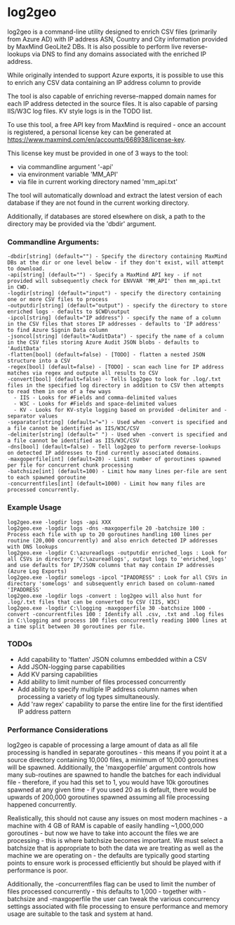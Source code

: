 # log2geo
 
log2geo is a command-line utility designed to enrich CSV files (primarily from Azure AD) with IP address ASN, Country and City information provided by MaxMind GeoLite2 DBs.  It is also possible to perform live reverse-lookups via DNS to find any domains associated with the enriched IP address.

While originally intended to support Azure exports, it is possible to use this to enrich any CSV data containing an IP address column to provide

The tool is also capable of enriching reverse-mapped domain names for each IP address detected in the source files.  It is also capable of parsing IIS/W3C log files.  KV style logs is in the TODO list.

To use this tool, a free API key from MaxMind is required - once an account is registered, a personal license key can be generated at https://www.maxmind.com/en/accounts/668938/license-key.

This license key must be provided in one of 3 ways to the tool:
* via commandline argument '-api'
* via environment variable 'MM_API'
* via file in current working directory named 'mm_api.txt'

The tool will automatically download and extract the latest version of each database if they are not found in the current working directory.

Additionally, if databases are stored elsewhere on disk, a path to the directory may be provided via the 'dbdir' argument.

### Commandline Arguments:
```
-dbdir[string] (default="") - Specify the directory containing MaxMind DBs at the dir or one level below - if they don't exist, will attempt to download.
-api[string] (default="") - Specify a MaxMind API key - if not provided will subsequently check for ENVVAR 'MM_API' then mm_api.txt in CWD.
-logdir[string] (default="input") - specify the directory containing one or more CSV files to process
-outputdir[string] (default="output") - specify the directory to store enriched logs - defaults to $CWD\output
-ipcol[string] (default="IP address") - specify the name of a column in the CSV files that stores IP addresses - defaults to 'IP address' to find Azure Signin Data column
-jsoncol[string] (default="AuditData") - specify the name of a column in the CSV files storing Azure Audit JSON blobs - defaults to 'AuditData'
-flatten[bool] (default=false) - [TODO] - flatten a nested JSON structure into a CSV
-regex[bool] (default=false) - [TODO] - scan each line for IP address matches via regex and outpute all results to CSV
-convert[bool] (default=false) - Tells log2geo to look for .log/.txt files in the specified log directory in addition to CSV then attempts to read them in one of a few ways
  - IIS - Looks for #Fields and comma-delimited values
  - W3C - Looks for #Fields and space-delimited values
  - KV - Looks for KV-style logging based on provided -delimiter and -separator values
-separator[string] (default="=") - Used when -convert is specified and a file cannot be identified as IIS/W3C/CSV
-delimiter[string] (default=" ") - Used when -convert is specified and a file cannot be identified as IIS/W3C/CSV
-dns[bool] (default=false) - Tell log2geo to perform reverse-lookups on detected IP addresses to find currently associated domains. 
-maxgoperfile[int] (default=20) - Limit number of goroutines spawned per file for concurrent chunk processing
-batchsize[int] (default=100) - Limit how many lines per-file are sent to each spawned goroutine
-concurrentfiles[int] (default=1000) - Limit how many files are processed concurrently.
```

### Example Usage
```
log2geo.exe -logdir logs -api XXX
log2geo.exe -logdir logs -dns -maxgoperfile 20 -batchsize 100 : Process each file with up to 20 goroutines handling 100 lines per routine (20,000 concurrently) and also enrich detected IP addresses with DNS lookups
log2geo.exe -logdir C:\azureadlogs -outputdir enriched_logs : Look for all CSVs in directory 'C:\azureadlogs', output logs to 'enriched_logs' and use defaults for IP/JSON columns that may contain IP addresses (Azure Log Exports)
log2geo.exe -logdir somelogs -ipcol "IPADDRESS" : Look for all CSVs in directory 'somelogs' and subsequently enrich based on column-named 'IPADDRESS'
log2geo.exe -logdir logs -convert : log2geo will also hunt for .log/.txt files that can be converted to CSV (IIS, W3C)
log2geo.exe -logdir C:\logging -maxgoperfile 30 -batchsize 1000 -convert -concurrentfiles 100 : Identify all .csv, .txt and .log files in C:\logging and process 100 files concurrently reading 1000 lines at a time split between 30 goroutines per file.
```

### TODOs
* Add capability to 'flatten' JSON columns embedded within a CSV
* Add JSON-logging parse capabilities 
* Add KV parsing capabilities
* Add ability to limit number of files processed concurrently
* Add ability to specify multiple IP address column names when processing a variety of log types simultaneously.
* Add 'raw regex' capability to parse the entire line for the first identified IP address pattern


### Performance Considerations
log2geo is capable of processing a large amount of data as all file processing is handled in separate goroutines - this means if you point it at a source directory containing 10,000 files, a minimum of 10,000 goroutines will be spawned.  Additionally, the 'maxgoperfile' argument controls how many sub-routines are spawned to handle the batches for each individual file - therefore, if you had this set to 1, you would have 10k goroutines spawned at any given time - if you used 20 as is default, there would be upwards of 200,000 goroutines spawned assuming all file processing happened concurrently. 

Realistically, this should not cause any issues on most modern machines - a machine with 4 GB of RAM is capable of easily handling ~1,000,000 goroutines - but now we have to take into account the files we are processing - this is where batchsize becomes important.  We must select a batchsize that is appropriate to both the data we are treating as well as the machine we are operating on - the defaults are typically good starting points to ensure work is processed efficiently but should be played with if performance is poor.

Additionally, the -concurrentfiles flag can be used to limit the number of files processed concurrently - this defaults to 1,000 - together with -batchsize and -maxgoperfile the user can tweak the various concurrency settings associated with file processing to ensure performance and memory usage are suitable to the task and system at hand.

